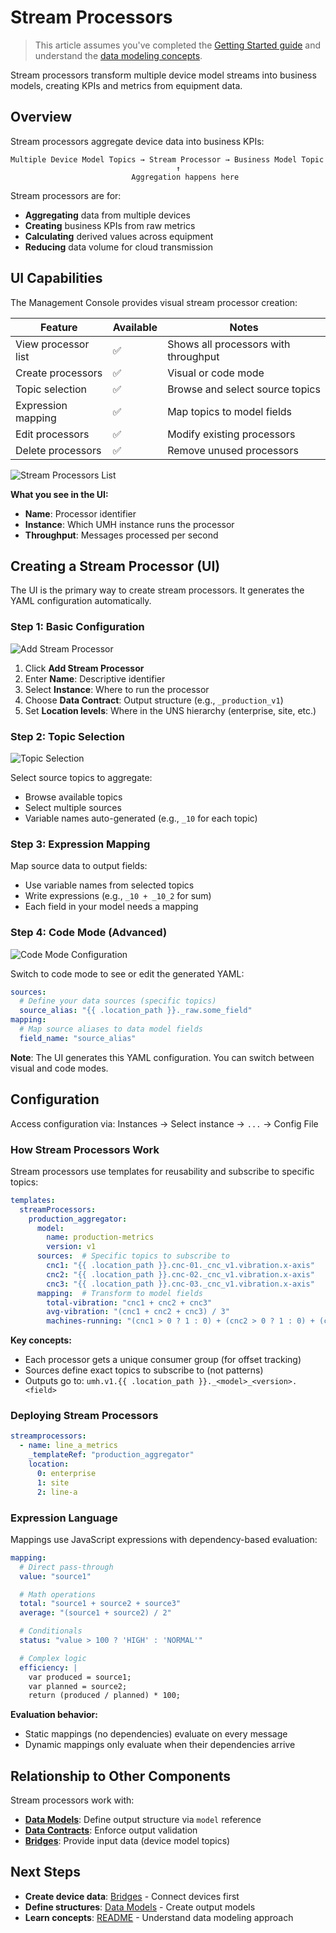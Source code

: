 # Stream Processors

> This article assumes you've completed the [Getting Started guide](../../getting-started/) and understand the [data modeling concepts](README.md).

Stream processors transform multiple device model streams into business models, creating KPIs and metrics from equipment data.

## Overview

Stream processors aggregate device data into business KPIs:

```
Multiple Device Model Topics → Stream Processor → Business Model Topic
                                     ↑
                           Aggregation happens here
```

Stream processors are for:
- **Aggregating** data from multiple devices
- **Creating** business KPIs from raw metrics
- **Calculating** derived values across equipment
- **Reducing** data volume for cloud transmission

## UI Capabilities

The Management Console provides visual stream processor creation:

| Feature | Available | Notes |
|---------|-----------|-------|
| View processor list | ✅ | Shows all processors with throughput |
| Create processors | ✅ | Visual or code mode |
| Topic selection | ✅ | Browse and select source topics |
| Expression mapping | ✅ | Map topics to model fields |
| Edit processors | ✅ | Modify existing processors |
| Delete processors | ✅ | Remove unused processors |

![Stream Processors List](./images/stream-processors.png)

**What you see in the UI:**
- **Name**: Processor identifier
- **Instance**: Which UMH instance runs the processor
- **Throughput**: Messages processed per second

## Creating a Stream Processor (UI)

The UI is the primary way to create stream processors. It generates the YAML configuration automatically.

### Step 1: Basic Configuration

![Add Stream Processor](./images/stream-processors-add.png)

1. Click **Add Stream Processor**
2. Enter **Name**: Descriptive identifier
3. Select **Instance**: Where to run the processor
4. Choose **Data Contract**: Output structure (e.g., `_production_v1`)
5. Set **Location levels**: Where in the UNS hierarchy (enterprise, site, etc.)

### Step 2: Topic Selection

![Topic Selection](./images/stream-processors-add-topic-expression.png)

Select source topics to aggregate:
- Browse available topics
- Select multiple sources
- Variable names auto-generated (e.g., `_10` for each topic)

### Step 3: Expression Mapping

Map source data to output fields:
- Use variable names from selected topics
- Write expressions (e.g., `_10 + _10_2` for sum)
- Each field in your model needs a mapping

### Step 4: Code Mode (Advanced)

![Code Mode Configuration](./images/stream-processors-add-code-mode.png)

Switch to code mode to see or edit the generated YAML:
```yaml
sources:
  # Define your data sources (specific topics)
  source_alias: "{{ .location_path }}._raw.some_field"
mapping:
  # Map source aliases to data model fields
  field_name: "source_alias"
```

**Note**: The UI generates this YAML configuration. You can switch between visual and code modes.

## Configuration

Access configuration via: Instances → Select instance → `...` → Config File

### How Stream Processors Work

Stream processors use templates for reusability and subscribe to specific topics:

```yaml
templates:
  streamProcessors:
    production_aggregator:
      model:
        name: production-metrics
        version: v1
      sources:  # Specific topics to subscribe to
        cnc1: "{{ .location_path }}.cnc-01._cnc_v1.vibration.x-axis"
        cnc2: "{{ .location_path }}.cnc-02._cnc_v1.vibration.x-axis"
        cnc3: "{{ .location_path }}.cnc-03._cnc_v1.vibration.x-axis"
      mapping:  # Transform to model fields
        total-vibration: "cnc1 + cnc2 + cnc3"
        avg-vibration: "(cnc1 + cnc2 + cnc3) / 3"
        machines-running: "(cnc1 > 0 ? 1 : 0) + (cnc2 > 0 ? 1 : 0) + (cnc3 > 0 ? 1 : 0)"
```

**Key concepts:**
- Each processor gets a unique consumer group (for offset tracking)
- Sources define exact topics to subscribe to (not patterns)
- Outputs go to: `umh.v1.{{ .location_path }}._<model>_<version>.<field>`

### Deploying Stream Processors

```yaml
streamprocessors:
  - name: line_a_metrics
    _templateRef: "production_aggregator"
    location:
      0: enterprise
      1: site
      2: line-a
```

### Expression Language

Mappings use JavaScript expressions with dependency-based evaluation:

```yaml
mapping:
  # Direct pass-through
  value: "source1"

  # Math operations
  total: "source1 + source2 + source3"
  average: "(source1 + source2) / 2"

  # Conditionals
  status: "value > 100 ? 'HIGH' : 'NORMAL'"

  # Complex logic
  efficiency: |
    var produced = source1;
    var planned = source2;
    return (produced / planned) * 100;
```

**Evaluation behavior:**
- Static mappings (no dependencies) evaluate on every message
- Dynamic mappings only evaluate when their dependencies arrive

## Relationship to Other Components

Stream processors work with:
- **[Data Models](data-models.md)**: Define output structure via `model` reference
- **[Data Contracts](data-contracts.md)**: Enforce output validation
- **[Bridges](../data-flows/bridges.md)**: Provide input data (device model topics)

## Next Steps

- **Create device data**: [Bridges](../data-flows/bridges.md) - Connect devices first
- **Define structures**: [Data Models](data-models.md) - Create output models
- **Learn concepts**: [README](README.md) - Understand data modeling approach
